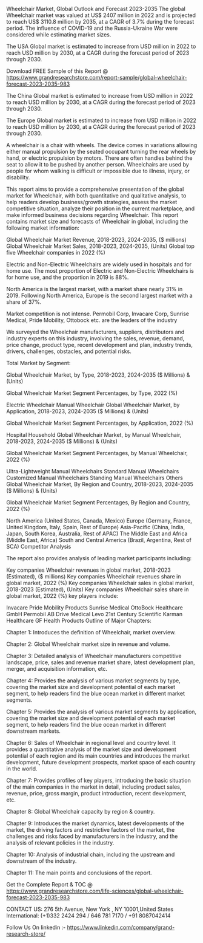 Wheelchair Market, Global Outlook and Forecast 2023-2035
The global Wheelchair market was valued at US$ 2407 million in 2022 and is projected to reach US$ 3110.8 million by 2035, at a CAGR of 3.7% during the forecast period. The influence of COVID-19 and the Russia-Ukraine War were considered while estimating market sizes.

The USA Global market is estimated to increase from USD million in 2022 to reach USD million by 2030, at a CAGR during the forecast period of 2023 through 2030.

Download FREE Sample of this Report @ https://www.grandresearchstore.com/report-sample/global-wheelchair-forecast-2023-2035-983

The China Global market is estimated to increase from USD million in 2022 to reach USD million by 2030, at a CAGR during the forecast period of 2023 through 2030.

The Europe Global market is estimated to increase from USD million in 2022 to reach USD million by 2030, at a CAGR during the forecast period of 2023 through 2030.

A wheelchair is a chair with wheels. The device comes in variations allowing either manual propulsion by the seated occupant turning the rear wheels by hand, or electric propulsion by motors. There are often handles behind the seat to allow it to be pushed by another person. Wheelchairs are used by people for whom walking is difficult or impossible due to illness, injury, or disability.

This report aims to provide a comprehensive presentation of the global market for Wheelchair, with both quantitative and qualitative analysis, to help readers develop business/growth strategies, assess the market competitive situation, analyze their position in the current marketplace, and make informed business decisions regarding Wheelchair. This report contains market size and forecasts of Wheelchair in global, including the following market information:

Global Wheelchair Market Revenue, 2018-2023, 2024-2035, ($ millions)
Global Wheelchair Market Sales, 2018-2023, 2024-2035, (Units)
Global top five Wheelchair companies in 2022 (%)

Electric and Non-Electric Wheelchairs are widely used in hospitals and for home use. The most proportion of Electric and Non-Electric Wheelchairs is for home use, and the proportion in 2019 is 88%.

North America is the largest market, with a market share nearly 31% in 2019. Following North America, Europe is the second largest market with a share of 37%.

Market competition is not intense. Permobil Corp, Invacare Corp, Sunrise Medical, Pride Mobility, Ottobock etc. are the leaders of the industry

We surveyed the Wheelchair manufacturers, suppliers, distributors and industry experts on this industry, involving the sales, revenue, demand, price change, product type, recent development and plan, industry trends, drivers, challenges, obstacles, and potential risks.

Total Market by Segment:

Global Wheelchair Market, by Type, 2018-2023, 2024-2035 ($ Millions) & (Units)

Global Wheelchair Market Segment Percentages, by Type, 2022 (%)

Electric Wheelchair
Manual Wheelchair
Global Wheelchair Market, by Application, 2018-2023, 2024-2035 ($ Millions) & (Units)

Global Wheelchair Market Segment Percentages, by Application, 2022 (%)

Hospital
Household
Global Wheelchair Market, by Manual Wheelchair, 2018-2023, 2024-2035 ($ Millions) & (Units)

Global Wheelchair Market Segment Percentages, by Manual Wheelchair, 2022 (%)

Ultra-Lightweight Manual Wheelchairs
Standard Manual Wheelchairs
Customized Manual Wheelchairs
Standing Manual Wheelchairs
Others
Global Wheelchair Market, By Region and Country, 2018-2023, 2024-2035 ($ Millions) & (Units)

Global Wheelchair Market Segment Percentages, By Region and Country, 2022 (%)

North America (United States, Canada, Mexico)
Europe (Germany, France, United Kingdom, Italy, Spain, Rest of Europe)
Asia-Pacific (China, India, Japan, South Korea, Australia, Rest of APAC)
The Middle East and Africa (Middle East, Africa)
South and Central America (Brazil, Argentina, Rest of SCA)
Competitor Analysis

The report also provides analysis of leading market participants including:

Key companies Wheelchair revenues in global market, 2018-2023 (Estimated), ($ millions)
Key companies Wheelchair revenues share in global market, 2022 (%)
Key companies Wheelchair sales in global market, 2018-2023 (Estimated), (Units)
Key companies Wheelchair sales share in global market, 2022 (%)
key players include:

Invacare
Pride Mobility Products
Sunrise Medical
OttoBock Healthcare GmbH
Permobil AB
Drive Medical
Levo
21st Century Scientific
Karman Healthcare
GF Health Products
Outline of Major Chapters:

Chapter 1: Introduces the definition of Wheelchair, market overview.

Chapter 2: Global Wheelchair market size in revenue and volume.

Chapter 3: Detailed analysis of Wheelchair manufacturers competitive landscape, price, sales and revenue market share, latest development plan, merger, and acquisition information, etc.

Chapter 4: Provides the analysis of various market segments by type, covering the market size and development potential of each market segment, to help readers find the blue ocean market in different market segments.

Chapter 5: Provides the analysis of various market segments by application, covering the market size and development potential of each market segment, to help readers find the blue ocean market in different downstream markets.

Chapter 6: Sales of Wheelchair in regional level and country level. It provides a quantitative analysis of the market size and development potential of each region and its main countries and introduces the market development, future development prospects, market space of each country in the world.

Chapter 7: Provides profiles of key players, introducing the basic situation of the main companies in the market in detail, including product sales, revenue, price, gross margin, product introduction, recent development, etc.

Chapter 8: Global Wheelchair capacity by region & country.

Chapter 9: Introduces the market dynamics, latest developments of the market, the driving factors and restrictive factors of the market, the challenges and risks faced by manufacturers in the industry, and the analysis of relevant policies in the industry.

Chapter 10: Analysis of industrial chain, including the upstream and downstream of the industry.

Chapter 11: The main points and conclusions of the report.

Get the Complete Report & TOC @ https://www.grandresearchstore.com/life-sciences/global-wheelchair-forecast-2023-2035-983

CONTACT US:
276 5th Avenue, New York , NY 10001,United States
International: (+1)332 2424 294 / 646 781 7170 / +91 8087042414

Follow Us On linkedin :- https://www.linkedin.com/company/grand-research-store/
